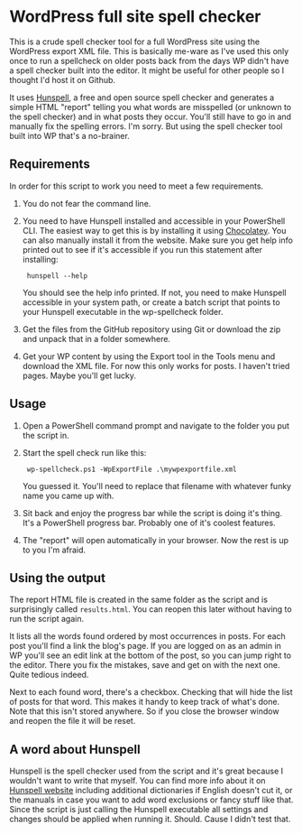 # WordPress full site spell checker

This is a crude spell checker tool for a full WordPress site using the WordPress export XML file. 
This is basically me-ware as I've used this only once to run a spellcheck on older posts back from the days WP didn't have a spell checker built into the editor. It might be useful for other people so I thought I'd host it on Github.

It uses [Hunspell](http://hunspell.sourceforge.net/), a free and open source spell checker and generates a simple HTML "report" telling you what words are misspelled (or unknown to the spell checker) and in what posts they occur.
You'll still have to go in and manually fix the spelling errors. I'm sorry. But using the spell checker tool built into WP that's a no-brainer.

## Requirements

In order for this script to work you need to meet a few requirements.

1. You do not fear the command line.
2. You need to have Hunspell installed and accessible in your PowerShell CLI. The easiest way to get this is by installing it using [Chocolatey](https://chocolatey.org/packages/hunspell.portable). You can also manually install it from the website. Make sure you get help info printed out to see if it's accessible if you run this statement after installing:

        hunspell --help

    You should see the help info printed. If not, you need to make Hunspell accessible in your system path, or create a batch script that points to your Hunspell executable in the wp-spellcheck folder.

3. Get the files from the GitHub repository using Git or download the zip and unpack that in a folder somewhere.

4. Get your WP content by using the Export tool in the Tools menu and download the XML file. For now this only works for posts. I haven't tried pages. Maybe you'll get lucky.

## Usage

1. Open a PowerShell command prompt and navigate to the folder you put the script in.

3. Start the spell check run like this: 

        wp-spellcheck.ps1 -WpExportFile .\mywpexportfile.xml

    You guessed it. You'll need to replace that filename with whatever funky name you came up with.

4. Sit back and enjoy the progress bar while the script is doing it's thing. It's a PowerShell progress bar. Probably one of it's coolest features.

5. The "report" will open automatically in your browser. Now the rest is up to you I'm afraid.

## Using the output

The report HTML file is created in the same folder as the script and is surprisingly called `results.html`. You can reopen this later without having to run the script again.

It lists all the words found ordered by most occurrences in posts. For each post you'll find a link the blog's page. If you are logged on as an admin in WP you'll see an edit link at the bottom of the post, so you can jump right to the editor.
There you fix the mistakes, save and get on with the next one. Quite tedious indeed.

Next to each found word, there's a checkbox. Checking that will hide the list of posts for that word. This makes it handy to keep track of what's done.
Note that this isn't stored anywhere. So if you close the browser window and reopen the file it will be reset.

## A word about Hunspell

Hunspell is the spell checker used from the script and it's great because I wouldn't want to write that myself. You can find more info about it on [Hunspell website](http://hunspell.sourceforge.net/) including additional dictionaries if English doesn't cut it, or the manuals in case you want to add word exclusions or fancy stuff like that.
Since the script is just calling the Hunspell executable all settings and changes should be applied when running it. Should. Cause I didn't test that.

